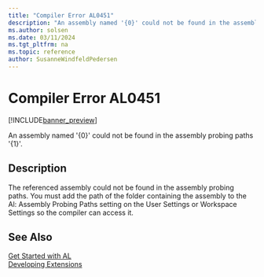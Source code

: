 ```yaml
---
title: "Compiler Error AL0451"
description: "An assembly named '{0}' could not be found in the assembly probing paths '{1}'."
ms.author: solsen
ms.date: 03/11/2024
ms.tgt_pltfrm: na
ms.topic: reference
author: SusanneWindfeldPedersen
---
```

[//]: # (START>DO_NOT_EDIT)
[//]: # (IMPORTANT:Do not edit any of the content between here and the END>DO_NOT_EDIT.)
[//]: # (Any modifications should be made in the .xml files in the ModernDev repo.)
# Compiler Error AL0451

[!INCLUDE[banner_preview](../includes/banner_preview.md)]

An assembly named '{0}' could not be found in the assembly probing paths '{1}'.


## Description
The referenced assembly could not be found in the assembly probing paths. You must add the path of the folder containing the assembly to the Al: Assembly Probing Paths setting on the User Settings or Workspace Settings so the compiler can access it.  

[//]: # (IMPORTANT: END>DO_NOT_EDIT)
## See Also  
[Get Started with AL](../devenv-get-started.md)  
[Developing Extensions](../devenv-dev-overview.md)  